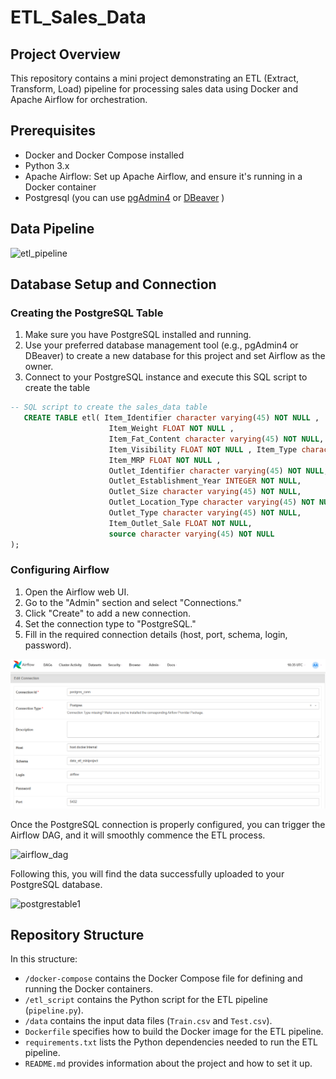 # ETL_Sales_Data
## Project Overview
This repository contains a mini project demonstrating an ETL (Extract, Transform, Load) pipeline for processing sales data using Docker and Apache Airflow for orchestration.
## Prerequisites
- Docker and Docker Compose installed
- Python 3.x
- Apache Airflow: Set up Apache Airflow, and ensure it's running in a Docker container
- Postgresql (you can use [pgAdmin4](https://www.pgadmin.org/) or [DBeaver](https://dbeaver.io/) )
## Data Pipeline
![etl_pipeline](https://github.com/SoukainaBoufousse/ETL_Sales_Data/assets/104233981/066f6066-bc31-4977-9402-03988c4324e4)


## Database Setup and Connection
### Creating the PostgreSQL Table
1. Make sure you have PostgreSQL installed and running.
2. Use your preferred database management tool (e.g., pgAdmin4 or DBeaver) to create a new database for this project and set Airflow as the owner.
3. Connect to your PostgreSQL instance and execute this SQL script to create the table 

```sql
-- SQL script to create the sales_data table
   CREATE TABLE etl( Item_Identifier character varying(45) NOT NULL , 
                      Item_Weight FLOAT NOT NULL , 
                      Item_Fat_Content character varying(45) NOT NULL,
                      Item_Visibility FLOAT NOT NULL , Item_Type character varying(45) NOT NULL, 
                      Item_MRP FLOAT NOT NULL ,
                      Outlet_Identifier character varying(45) NOT NULL,
                      Outlet_Establishment_Year INTEGER NOT NULL, 
                      Outlet_Size character varying(45) NOT NULL, 
                      Outlet_Location_Type character varying(45) NOT NULL,
                      Outlet_Type character varying(45) NOT NULL, 
                      Item_Outlet_Sale FLOAT NOT NULL, 
                      source character varying(45) NOT NULL
);
```
### Configuring Airflow
1. Open the Airflow web UI.
2. Go to the "Admin" section and select "Connections."
3. Click "Create" to add a new connection.
4. Set the connection type to "PostgreSQL."
5. Fill in the required connection details (host, port, schema, login, password).

![](images/airflow.png)

Once the PostgreSQL connection is properly configured, you can trigger the Airflow DAG, and it will smoothly commence the ETL process.

![airflow_dag](https://github.com/SoukainaBoufousse/ETL_Sales_Data/assets/104233981/7150dc20-76d9-4e66-8827-0706549544bd)

Following this, you will find the data successfully uploaded to your PostgreSQL database.

![postgrestable1](https://github.com/SoukainaBoufousse/ETL_Sales_Data/assets/104233981/0685aba8-f614-4f9b-aff2-3e6e696b5e6d)

## Repository Structure
In this structure:
- `/docker-compose` contains the Docker Compose file for defining and running the Docker containers.
- `/etl_script` contains the Python script for the ETL pipeline (`pipeline.py`).
- `/data` contains the input data files (`Train.csv` and `Test.csv`).
- `Dockerfile` specifies how to build the Docker image for the ETL pipeline.
- `requirements.txt` lists the Python dependencies needed to run the ETL pipeline.
- `README.md` provides information about the project and how to set it up.


